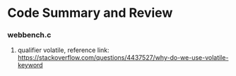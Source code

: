 # Code Summary and Review
### webbench.c  
1. qualifier volatile, reference link: <https://stackoverflow.com/questions/4437527/why-do-we-use-volatile-keyword>



